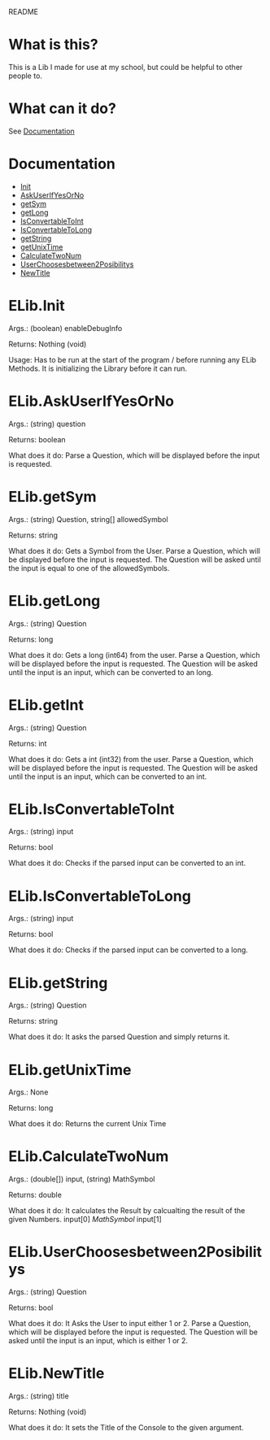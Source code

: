 README

# What is this?
This is a Lib I made for use at my school, but could be helpful to other people to.

# What can it do?
See [Documentation](#Documentation)


# Documentation
- [Init](#ELib.Init)
- [AskUserIfYesOrNo](#ELib.AskUserIfYesOrNo)
- [getSym](#ELib.getSym)
- [getLong](#ELib.getLong)
- [IsConvertableToInt](#ELib.IsConvertableToInt)
- [IsConvertableToLong](#ELib.IsConvertableToLong)
- [getString](#ELib.getString)
- [getUnixTime](#ELib.getUnixTime)
- [CalculateTwoNum](#ELib.CalculateTwoNum)
- [UserChoosesbetween2Posibilitys](#ELib.UserChoosesbetween2Posibilitys)
- [NewTitle](#Elib.NewTitle)


# ELib.Init
Args.: (boolean) enableDebugInfo

Returns: Nothing (void)

Usage: Has to be run at the start of the program / before running any ELib Methods.
It is initializing the Library before it can run.


# ELib.AskUserIfYesOrNo
Args.: (string) question

Returns: boolean

What does it do: Parse a Question, which will be displayed before the input is requested.


# ELib.getSym
Args.: (string) Question, string[] allowedSymbol

Returns: string

What does it do: Gets a Symbol from the User. Parse a Question, which will be displayed before the input is requested. The Question will be asked until the input is equal to one of the allowedSymbols.


# ELib.getLong
Args.: (string) Question

Returns: long

What does it do: Gets a long (int64) from the user. Parse a Question, which will be displayed before the input is requested. The Question will be asked until the input is an input, which can be converted to an long.


# ELib.getInt
Args.: (string) Question

Returns: int

What does it do: Gets a int (int32) from the user. Parse a Question, which will be displayed before the input is requested. The Question will be asked until the input is an input, which can be converted to an int.


# ELib.IsConvertableToInt
Args.: (string) input

Returns: bool

What does it do: Checks if the parsed input can be converted to an int.


# ELib.IsConvertableToLong
Args.: (string) input

Returns: bool

What does it do: Checks if the parsed input can be converted to a long.


# ELib.getString
Args.: (string) Question

Returns: string

What does it do: It asks the parsed Question and simply returns it.


# ELib.getUnixTime
Args.: None

Returns: long

What does it do: Returns the current Unix Time


# ELib.CalculateTwoNum
Args.: (double[]) input, (string) MathSymbol

Returns: double

What does it do: It calculates the Result by calcualting the result of the given Numbers. input[0] *MathSymbol* input[1]


# ELib.UserChoosesbetween2Posibilitys
Args.: (string) Question

Returns: bool

What does it do: It Asks the User to input either 1 or 2. Parse a Question, which will be displayed before the input is requested. The Question will be asked until the input is an input, which is either 1 or 2.


# ELib.NewTitle
Args.: (string) title

Returns: Nothing (void)

What does it do: It sets the Title of the Console to the given argument.
